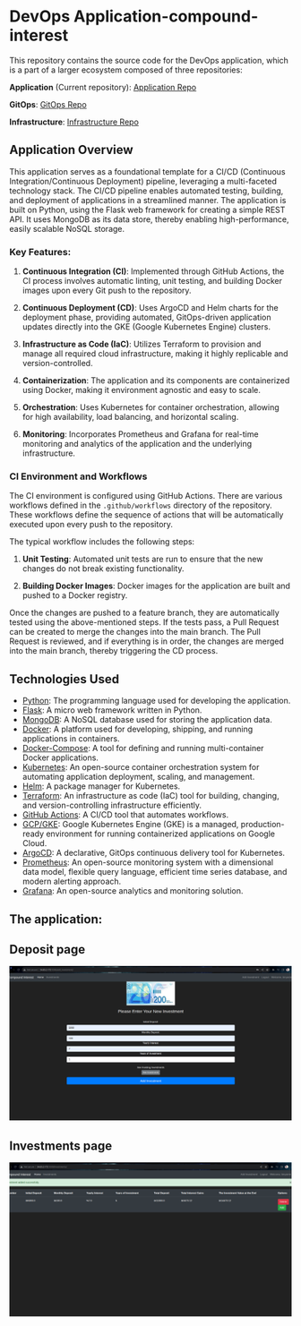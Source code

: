 # DevOps Application-compound-interest

This repository contains the source code for the DevOps application, which is a part of a larger ecosystem composed of three repositories:

 **Application** (Current repository): [Application Repo](https://github.com/BinyaminR/Application-compound-interest)

 **GitOps**: [GitOps Repo](https://github.com/BinyaminR/Gitops-compound-interest)
 
 **Infrastructure**: [Infrastructure Repo](https://github.com/BinyaminR/Infrastructure-compound-interest)
 
## Application Overview

This application serves as a foundational template for a CI/CD (Continuous Integration/Continuous Deployment) pipeline, leveraging a multi-faceted technology stack. The CI/CD pipeline enables automated testing, building, and deployment of applications in a streamlined manner. The application is built on Python, using the Flask web framework for creating a simple REST API. It uses MongoDB as its data store, thereby enabling high-performance, easily scalable NoSQL storage.

### Key Features:

1. **Continuous Integration (CI)**: Implemented through GitHub Actions, the CI process involves automatic linting, unit testing, and building Docker images upon every Git push to the repository.

2. **Continuous Deployment (CD)**: Uses ArgoCD and Helm charts for the deployment phase, providing automated, GitOps-driven application updates directly into the GKE (Google Kubernetes Engine) clusters.

3. **Infrastructure as Code (IaC)**: Utilizes Terraform to provision and manage all required cloud infrastructure, making it highly replicable and version-controlled.

4. **Containerization**: The application and its components are containerized using Docker, making it environment agnostic and easy to scale.

5. **Orchestration**: Uses Kubernetes for container orchestration, allowing for high availability, load balancing, and horizontal scaling.

6. **Monitoring**: Incorporates Prometheus and Grafana for real-time monitoring and analytics of the application and the underlying infrastructure.

### CI Environment and Workflows

The CI environment is configured using GitHub Actions. There are various workflows defined in the `.github/workflows` directory of the repository. These workflows define the sequence of actions that will be automatically executed upon every push to the repository.

The typical workflow includes the following steps:

1. **Unit Testing**: Automated unit tests are run to ensure that the new changes do not break existing functionality.

2. **Building Docker Images**: Docker images for the application are built and pushed to a Docker registry.

Once the changes are pushed to a feature branch, they are automatically tested using the above-mentioned steps. If the tests pass, a Pull Request can be created to merge the changes into the main branch. The Pull Request is reviewed, and if everything is in order, the changes are merged into the main branch, thereby triggering the CD process.

## Technologies Used

- [Python](https://docs.python.org/3/): The programming language used for developing the application.
- [Flask](https://flask.palletsprojects.com/en/2.0.x/): A micro web framework written in Python.
- [MongoDB](https://docs.mongodb.com/): A NoSQL database used for storing the application data.
- [Docker](https://docs.docker.com/): A platform used for developing, shipping, and running applications in containers.
- [Docker-Compose](https://docs.docker.com/compose/): A tool for defining and running multi-container Docker applications.
- [Kubernetes](https://kubernetes.io/docs/home/): An open-source container orchestration system for automating application deployment, scaling, and management.
- [Helm](https://helm.sh/docs/): A package manager for Kubernetes.
- [Terraform](https://www.terraform.io/docs/index.html): An infrastructure as code (IaC) tool for building, changing, and version-controlling infrastructure efficiently.
- [GitHub Actions](https://docs.github.com/en/actions): A CI/CD tool that automates workflows.
- [GCP/GKE](https://cloud.google.com/kubernetes-engine/docs): Google Kubernetes Engine (GKE) is a managed, production-ready environment for running containerized applications on Google Cloud.
- [ArgoCD](https://argoproj.github.io/argo-cd/): A declarative, GitOps continuous delivery tool for Kubernetes.
- [Prometheus](https://prometheus.io/docs/introduction/overview/): An open-source monitoring system with a dimensional data model, flexible query language, efficient time series database, and modern alerting approach.
- [Grafana](https://grafana.com/docs/grafana/latest/): An open-source analytics and monitoring solution.

## The application:

## Deposit page
![Investment](/images/invest-1.png)<br>

## Investments page
![Investment](/images/invest-2.png)<br>
